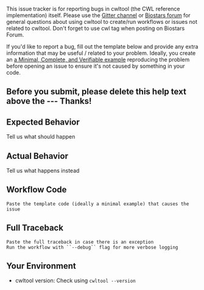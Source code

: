 This issue tracker is for reporting bugs in cwltool (the CWL reference implementation) itself. Please use the [Gitter channel](https://gitter.im/common-workflow-language/common-workflow-language) or [Biostars forum](https://www.biostars.org/) for general questions about using cwltool to create/run workflows or issues not related to cwltool. Don't forget to use cwl tag when posting on Biostars Forum.

If you'd like to report a bug, fill out the template below and provide any extra information that may be useful / related to your problem. Ideally, you create an [a Minimal, Complete, and Verifiable example](http://stackoverflow.com/help/mcve) reproducing the problem before opening an issue to ensure it's not caused by something in your code.

Before you submit, please delete this help text above the ---
Thanks!
---

## Expected Behavior
Tell us what should happen

## Actual Behavior
Tell us what happens instead

## Workflow Code
```
Paste the template code (ideally a minimal example) that causes the issue

```

## Full Traceback
```pytb
Paste the full traceback in case there is an exception
Run the workflow with ``--debug`` flag for more verbose logging 
```

## Your Environment
* cwltool version: 
Check using ``cwltool --version``

